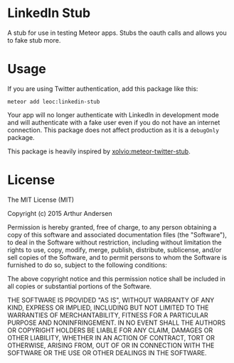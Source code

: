 LinkedIn Stub
============

A stub for use in testing Meteor apps. Stubs the oauth calls and allows you to fake stub more.

# Usage

If you are using Twitter authentication, add this package like this:

`meteor add leoc:linkedin-stub`

Your app will no longer authenticate with LinkedIn in development mode and will authenticate with
a fake user even if you do not have an internet connection. This package does not affect production
as it is a `debugOnly` package.

This package is heavily inspired by [xolvio:meteor-twitter-stub](https://github.com/xolvio/meteor-twitter-stub).

# License

The MIT License (MIT)

Copyright (c) 2015 Arthur Andersen

Permission is hereby granted, free of charge, to any person obtaining a copy
of this software and associated documentation files (the "Software"), to deal
in the Software without restriction, including without limitation the rights
to use, copy, modify, merge, publish, distribute, sublicense, and/or sell
copies of the Software, and to permit persons to whom the Software is
furnished to do so, subject to the following conditions:

The above copyright notice and this permission notice shall be included in
all copies or substantial portions of the Software.

THE SOFTWARE IS PROVIDED "AS IS", WITHOUT WARRANTY OF ANY KIND, EXPRESS OR
IMPLIED, INCLUDING BUT NOT LIMITED TO THE WARRANTIES OF MERCHANTABILITY,
FITNESS FOR A PARTICULAR PURPOSE AND NONINFRINGEMENT. IN NO EVENT SHALL THE
AUTHORS OR COPYRIGHT HOLDERS BE LIABLE FOR ANY CLAIM, DAMAGES OR OTHER
LIABILITY, WHETHER IN AN ACTION OF CONTRACT, TORT OR OTHERWISE, ARISING FROM,
OUT OF OR IN CONNECTION WITH THE SOFTWARE OR THE USE OR OTHER DEALINGS IN
THE SOFTWARE.
